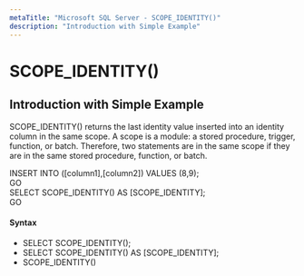 ```yaml
---
metaTitle: "Microsoft SQL Server - SCOPE_IDENTITY()"
description: "Introduction with Simple Example"
---
```


# SCOPE_IDENTITY()



## Introduction with Simple Example


SCOPE_IDENTITY() returns the last identity value inserted into an identity column in the same scope. A scope is a module: a stored procedure, trigger, function, or batch. Therefore, two statements are in the same scope if they are in the same stored procedure, function, or batch.

INSERT INTO  ([column1],[column2]) VALUES (8,9);<br />
GO<br />
SELECT SCOPE_IDENTITY() AS [SCOPE_IDENTITY];<br />
GO



#### Syntax


- SELECT SCOPE_IDENTITY();
- SELECT SCOPE_IDENTITY() AS [SCOPE_IDENTITY];
- SCOPE_IDENTITY()


